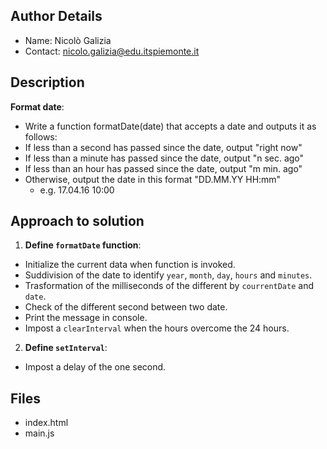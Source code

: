 ## Author Details

* Name:  Nicolò Galizia
* Contact: nicolo.galizia@edu.itspiemonte.it


## Description

**Format date**:
-   Write a function formatDate(date) that accepts a date and outputs it as follows:
-   If less than a second has passed since the date, output "right now"
-   If less than a minute has passed since the date, output "n sec. ago"
-   If less than an hour has passed since the date, output "m min. ago"
-   Otherwise, output the date in this format "DD.MM.YY HH:mm"
    -   e.g. 17.04.16 10:00


## Approach to solution

1. **Define `formatDate` function**:
-   Initialize the current data when function is invoked.
-   Suddivision of the date to identify `year`, `month`, `day`, `hours` and `minutes`.
-   Trasformation of the milliseconds of the different by `courrentDate` and `date`.
-   Check of the different second between two date.
-   Print the message in console.
-   Impost a `clearInterval` when the hours overcome the 24 hours.

2. **Define `setInterval`**:
-   Impost a delay of the one second.


## Files

* index.html
* main.js